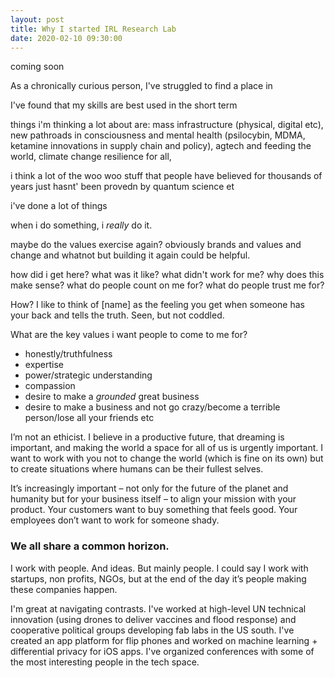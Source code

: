 ```yaml
---
layout: post
title: Why I started IRL Research Lab
date: 2020-02-10 09:30:00
---
```


coming soon 


As a chronically curious person, I've struggled to find a place in


I've found that my skills are best used in the short term

things i'm thinking a lot about are: mass infrastructure (physical, digital etc), new pathroads in consciousness and mental health (psilocybin, MDMA, ketamine innovations in supply chain and policy), agtech and feeding the world, climate change resilience for all, 

i think a lot of the woo woo stuff that people have believed for thousands of years just hasnt' been provedn by quantum science et

i've done a lot of things

when i do something, i *really* do it. 

maybe do the values exercise again? obviously brands and values and change and whatnot but building it again could be helpful. 




how did i get here? what was it like?
what didn't work for me? why does this make sense?
what do people count on me for? what do people trust me for?

How? I like to think of [name] as the feeling you get when someone has your back and tells the truth. Seen, but not coddled. 



What are the key values i want people to come to me for?
 - honestly/truthfulness
 - expertise
 - power/strategic understanding
 - compassion
 - desire to make a _grounded_ great business
 - desire to make a business and not go crazy/become a terrible person/lose all your friends etc



I’m not an ethicist. I believe in a productive future, that dreaming is important, and making the world a space for all of us is urgently important. I want to work with you not to change the world (which is fine on its own) but to create situations where humans can be their fullest selves.

It’s increasingly important – not only for the future of the planet and humanity but for your business itself – to align your mission with your product. Your customers want to buy something that feels good. Your employees don’t want to work for someone shady. 

### We all share a common horizon.


I work with people. And ideas. But mainly people. I could say I work with startups, non profits, NGOs, but at the end of the day it’s people making these companies happen.

I'm great at navigating contrasts. I've worked at high-level UN technical innovation (using drones to deliver vaccines and flood response) and cooperative political groups developing fab labs in the US south. I've created an app platform for flip phones and worked on machine learning + differential privacy for iOS apps. I've organized conferences with some of the most interesting people in the tech space.